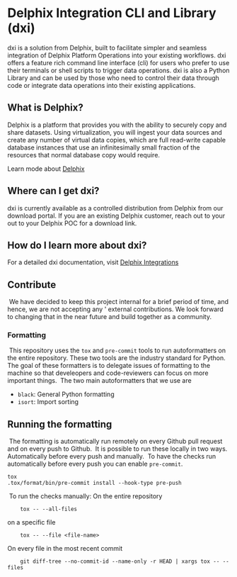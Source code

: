 # Delphix Integration CLI and Library (dxi)
dxi is a solution from Delphix, 
built to facilitate simpler and seamless integration of Delphix Platform Operations into your existing workflows. 
dxi offers a feature rich command line interface (cli) for users who prefer to use their terminals or shell scripts to trigger data operations. 
dxi is also a Python Library and can be used by those who need to control their data through code or integrate data operations into their existing applications.
​

## What is Delphix? 
Delphix is a platform that provides you with the ability to securely copy and share datasets. 
Using virtualization, you will ingest your data sources and create any number of virtual data copies, 
which are full read-write capable database instances that use an infinitesimally small fraction of the 
resources that normal database copy would require. ​

Learn mode about [Delphix](http://www.delphix.com)

## Where can I get dxi?
dxi is currently available as a controlled distribution from Delphix from  our download portal. 
If you are an existing Delphix customer, reach out to your out to your Delphix POC for a download link.
​

## How do I learn more about dxi? 
For a detailed dxi documentation, visit [Delphix Integrations](https://integrations.delphix.com)
​

## <a id="contribute"></a>Contribute
​
We have decided to keep this project internal for a brief period of time, and hence, we are not accepting any '
external contributions.
We look forward to changing that in the near future and build together as a community.
​


### Formatting
​
This repository uses the `tox` and `pre-commit` tools to run
autoformatters on the entire repository. These two tools are the
industry standard for Python. 
The goal of these formatters is to
delegate issues of formatting to the machine so that develeopers and
code-reviewers can focus on more important things.
​
The two main autoformatters that we use are
 - `black`: General Python formatting
 - `isort`: Import sorting
​
## Running the formatting
​
The formatting is automatically run remotely on every Github pull
request and on every push to Github.
​
It is possible to run these locally in two ways. Automatically before
every push and manually.
​
To have the checks run automatically before every push you can enable
`pre-commit`.
​
```
tox
.tox/format/bin/pre-commit install --hook-type pre-push
```
​
To run the checks manually:
On the entire repository
```
	tox -- --all-files
```
on a specific file
```
	tox -- --file <file-name>
```
On every file in the most recent commit
```
    git diff-tree --no-commit-id --name-only -r HEAD | xargs tox -- --files
```
​
